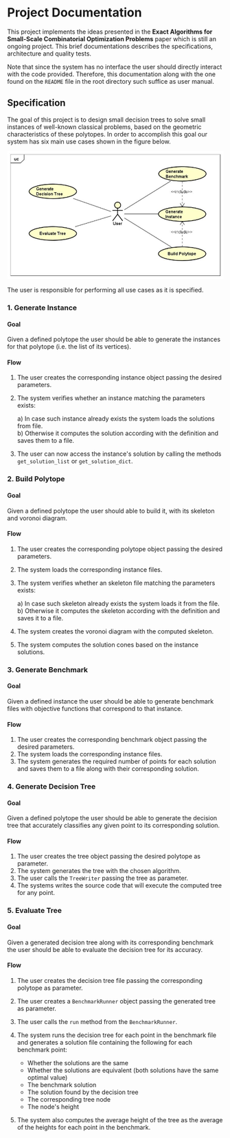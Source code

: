 # Project Documentation

This project implements the ideas presented in the **Exact Algorithms for Small-Scale 
Combinatorial Optimization Problems** paper which is still an ongoing project.
This brief documentations describes the specifications, architecture and quality tests.

Note that since the system has no interface the user should directly interact with the code provided.
Therefore, this documentation along with the one found on the `README` file in the root 
directory such suffice as user manual.

## Specification

The goal of this project is to design small decision trees to solve small instances
of well-known classical problems, based on the geometric characteristics of these polytopes.
In order to accomplish this goal our system has six main use cases shown in the figure below.

![Use case diagram](https://github.com/cleberoli/tiny-problems/blob/develop/docs/uml/use-cases.jpg?raw=true)

The user is responsible for performing all use cases as it is specified.

### 1. Generate Instance

#### Goal
Given a defined polytope the user should be able to generate the instances
for that polytope (i.e. the list of its vertices).

#### Flow
1. The user creates the corresponding instance object passing the desired parameters.
2. The system verifies whether an instance matching the parameters exists:

    a) In case such instance already exists the system loads the solutions from file.  
    b) Otherwise it computes the solution according with the definition and saves
    them to a file.
3. The user can now access the instance's solution by calling the methods `get_solution_list` or
`get_solution_dict`.

### 2. Build Polytope

#### Goal
Given a defined polytope the user should able to build it, with its skeleton and voronoi diagram.

#### Flow
1. The user creates the corresponding polytope object passing the desired parameters.
2. The system loads the corresponding instance files.
3. The system verifies whether an skeleton file matching the parameters exists:

    a) In case such skeleton already exists the system loads it from the file.  
    b) Otherwise it computes the skeleton according with the definition and saves
    it to a file.
4. The system creates the voronoi diagram with the computed skeleton.
5. The system computes the solution cones based on the instance solutions.

### 3. Generate Benchmark

#### Goal
Given a defined instance the user should be able to generate benchmark files with
objective functions that correspond to that instance.

#### Flow
1. The user creates the corresponding benchmark object passing the desired parameters.
2. The system loads the corresponding instance files.
3. The system generates the required number of points for each solution and saves them
to a file along with their corresponding solution.

### 4. Generate Decision Tree

#### Goal
Given a defined polytope the user should be able to generate the decision tree that accurately
classifies any given point to its corresponding solution.

#### Flow
1. The user creates the tree object passing the desired polytope as parameter.
2. The system generates the tree with the chosen algorithm.
3. The user calls the `TreeWriter` passing the tree as parameter.
4. The systems writes the source code that will execute the computed tree for any point.

### 5. Evaluate Tree

#### Goal
Given a generated decision tree along with its corresponding benchmark the user should
be able to evaluate the decision tree for its accuracy.

#### Flow
1. The user creates the decision tree file passing the corresponding polytope as parameter.
2. The user creates a `BenchmarkRunner` object passing the generated tree as parameter.
3. The user calls the `run` method from the `BenchmarkRunner`.
4. The system runs the decision tree for each point in the benchmark file and generates
a solution file containing the following for each benchmark point:

    * Whether the solutions are the same
    * Whether the solutions are equivalent (both solutions have the same optimal value)
    * The benchmark solution
    * The solution found by the decision tree
    * The corresponding tree node
    * The node's height
5. The system also computes the average height of the tree as the average of the heights for each
point in the benchmark.